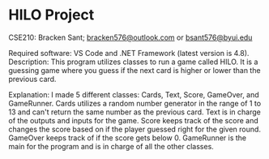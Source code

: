 # HILO Project
CSE210: Bracken Sant; bracken576@outlook.com or bsant576@byui.edu

Required software: VS Code and .NET Framework (latest version is 4.8).
Description: This program utilizes classes to run a game called HILO. It is a guessing game where you guess if the next card is higher or lower than the previous card. 

Explanation: I made 5 different classes: Cards, Text, Score, GameOver, and GameRunner. Cards utilizes a random number generator in the range of 1 to 13 and can't return the same number as the previous card. Text is in charge of the outputs and inputs for the game. Score keeps track of the score and changes the score based on if the player guessed right for the given round. GameOver keeps track of if the score gets below 0. GameRunner is the main for the program and is in charge of all the other classes.

